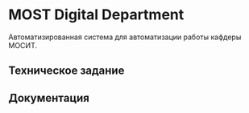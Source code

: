 # MOST Digital Department

Автоматизированная система для автоматизации работы кафдеры МОСИТ.

## Техническое задание







## Документация


